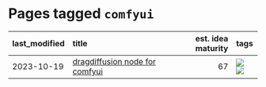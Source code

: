 # Pages tagged `comfyui`

|last_modified|title|est. idea maturity|tags
|:---|:---|---:|:---|
|2023-10-19|[dragdiffusion node for comfyui](../comfyui_dragdiffusion.md)|67|[![](https://img.shields.io/badge/tag-comfyui-759071)](../tags/comfyui.md) [![](https://img.shields.io/badge/tag-tooling-b4243e)](../tags/tooling.md)|